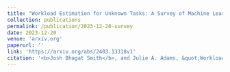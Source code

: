 ```yaml
---
title: "Workload Estimation for Unknown Tasks: A Survey of Machine Learning Under Distribution Shift"
collection: publications
permalink: /publication/2023-12-20-survey
date: 2023-12-20
venue: 'arxiv.org'
paperurl: ''
link: 'https://arxiv.org/abs/2403.13318v1'
citation: '<b>Josh Bhagat Smith</b>, and Julie A. Adams, &quot;Workload estimation for unknown tasks: A survey of machine learning under distribution shift,&quot; 2024 (In Review)'
---
```

